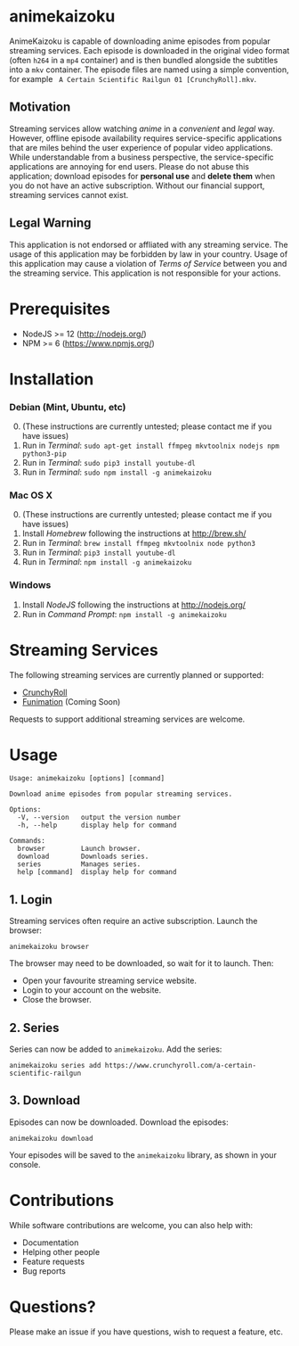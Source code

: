 # animekaizoku

AnimeKaizoku is capable of downloading anime episodes from popular streaming services. Each episode is downloaded in the original video format (often `h264` in a `mp4` container) and is then bundled alongside the subtitles into a `mkv` container. The episode files are named using a simple convention, for example `
A Certain Scientific Railgun 01 [CrunchyRoll].mkv`.

## Motivation

Streaming services allow watching *anime* in a *convenient* and *legal* way. However, offline episode availability requires service-specific applications that are miles behind the user experience of popular video applications. While understandable from a business perspective, the service-specific applications are annoying for end users. Please do not abuse this application; download episodes for **personal use** and **delete them** when you do not have an active subscription. Without our financial support, streaming services cannot exist.

## Legal Warning

This application is not endorsed or affliated with any streaming service. The usage of this application may be forbidden by law in your country. Usage of this application may cause a violation of *Terms of Service* between you and the streaming service. This application is not responsible for your actions.

# Prerequisites

* NodeJS >= 12 (http://nodejs.org/)
* NPM >= 6 (https://www.npmjs.org/)

# Installation

### Debian (Mint, Ubuntu, etc)

0. (These instructions are currently untested; please contact me if you have issues)
1. Run in *Terminal*: `sudo apt-get install ffmpeg mkvtoolnix nodejs npm python3-pip`
2. Run in *Terminal*: `sudo pip3 install youtube-dl`
3. Run in *Terminal*: `sudo npm install -g animekaizoku`

### Mac OS X

0. (These instructions are currently untested; please contact me if you have issues)
1. Install *Homebrew* following the instructions at http://brew.sh/
2. Run in *Terminal*: `brew install ffmpeg mkvtoolnix node python3`
2. Run in *Terminal*: `pip3 install youtube-dl`
4. Run in *Terminal*: `npm install -g animekaizoku`

### Windows

1. Install *NodeJS* following the instructions at http://nodejs.org/
3. Run in *Command Prompt*: `npm install -g animekaizoku`

# Streaming Services

The following streaming services are currently planned or supported:

* [CrunchyRoll](https://www.crunchyroll.com/)
* [Funimation](https://www.funimation.com/) (Coming Soon)

Requests to support additional streaming services are welcome.

# Usage

```
Usage: animekaizoku [options] [command]

Download anime episodes from popular streaming services.

Options:
  -V, --version   output the version number
  -h, --help      display help for command

Commands:
  browser         Launch browser.
  download        Downloads series.
  series          Manages series.
  help [command]  display help for command
```

## 1. Login

Streaming services often require an active subscription. Launch the browser:

    animekaizoku browser

The browser may need to be downloaded, so wait for it to launch. Then:

* Open your favourite streaming service website.
* Login to your account on the website.
* Close the browser.

## 2. Series

Series can now be added to `animekaizoku`. Add the series:

    animekaizoku series add https://www.crunchyroll.com/a-certain-scientific-railgun

## 3. Download

Episodes can now be downloaded. Download the episodes:

    animekaizoku download

Your episodes will be saved to the `animekaizoku` library, as shown in your console.

# Contributions

While software contributions are welcome, you can also help with:

* Documentation
* Helping other people
* Feature requests
* Bug reports

# Questions?

Please make an issue if you have questions, wish to request a feature, etc.
